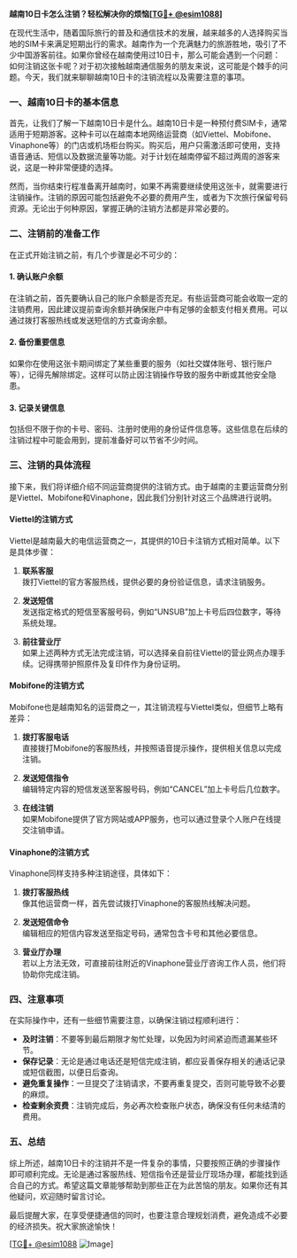 **越南10日卡怎么注销？轻松解决你的烦恼[[TG💪+ @esim1088](https://t.me/s/esim1088)]**

在现代生活中，随着国际旅行的普及和通信技术的发展，越来越多的人选择购买当地的SIM卡来满足短期出行的需求。越南作为一个充满魅力的旅游胜地，吸引了不少中国游客前往。如果你曾经在越南使用过10日卡，那么可能会遇到一个问题：如何注销这张卡呢？对于初次接触越南通信服务的朋友来说，这可能是个棘手的问题。今天，我们就来聊聊越南10日卡的注销流程以及需要注意的事项。

### 一、越南10日卡的基本信息

首先，让我们了解一下越南10日卡是什么。越南10日卡是一种预付费SIM卡，通常适用于短期游客。这种卡可以在越南本地网络运营商（如Viettel、Mobifone、Vinaphone等）的门店或机场柜台购买。购买后，用户只需激活即可使用，支持语音通话、短信以及数据流量等功能。对于计划在越南停留不超过两周的游客来说，这是一种非常便捷的选择。

然而，当你结束行程准备离开越南时，如果不再需要继续使用这张卡，就需要进行注销操作。注销的原因可能包括避免不必要的费用产生，或者为下次旅行保留号码资源。无论出于何种原因，掌握正确的注销方法都是非常必要的。

### 二、注销前的准备工作

在正式开始注销之前，有几个步骤是必不可少的：

#### 1. 确认账户余额
在注销之前，首先要确认自己的账户余额是否充足。有些运营商可能会收取一定的注销费用，因此建议提前查询余额并确保账户中有足够的金额支付相关费用。可以通过拨打客服热线或发送短信的方式查询余额。

#### 2. 备份重要信息
如果你在使用这张卡期间绑定了某些重要的服务（如社交媒体账号、银行账户等），记得先解除绑定。这样可以防止因注销操作导致的服务中断或其他安全隐患。

#### 3. 记录关键信息
包括但不限于你的卡号、密码、注册时使用的身份证件信息等。这些信息在后续的注销过程中可能会用到，提前准备好可以节省不少时间。

### 三、注销的具体流程

接下来，我们将详细介绍不同运营商提供的注销方式。由于越南的主要运营商分别是Viettel、Mobifone和Vinaphone，因此我们分别针对这三个品牌进行说明。

#### Viettel的注销方式
Viettel是越南最大的电信运营商之一，其提供的10日卡注销方式相对简单。以下是具体步骤：

1. **联系客服**  
   拨打Viettel的官方客服热线，提供必要的身份验证信息，请求注销服务。
   
2. **发送短信**  
   发送指定格式的短信至客服号码，例如“UNSUB”加上卡号后四位数字，等待系统处理。

3. **前往营业厅**  
   如果上述两种方式无法完成注销，可以选择亲自前往Viettel的营业网点办理手续。记得携带护照原件及复印件作为身份证明。

#### Mobifone的注销方式
Mobifone也是越南知名的运营商之一，其注销流程与Viettel类似，但细节上略有差异：

1. **拨打客服电话**  
   直接拨打Mobifone的客服热线，并按照语音提示操作，提供相关信息以完成注销。

2. **发送短信指令**  
   编辑特定内容的短信发送至客服号码，例如“CANCEL”加上卡号后几位数字。

3. **在线注销**  
   如果Mobifone提供了官方网站或APP服务，也可以通过登录个人账户在线提交注销申请。

#### Vinaphone的注销方式
Vinaphone同样支持多种注销途径，具体如下：

1. **拨打客服热线**  
   像其他运营商一样，首先尝试拨打Vinaphone的客服热线解决问题。

2. **发送短信命令**  
   编辑相应的短信内容发送至指定号码，通常包含卡号和其他必要信息。

3. **营业厅办理**  
   若以上方法无效，可直接前往附近的Vinaphone营业厅咨询工作人员，他们将协助你完成注销。

### 四、注意事项

在实际操作中，还有一些细节需要注意，以确保注销过程顺利进行：

- **及时注销**：不要等到最后期限才匆忙处理，以免因为时间紧迫而遗漏某些环节。
- **保存记录**：无论是通过电话还是短信完成注销，都应妥善保存相关的通话记录或短信截图，以便日后查询。
- **避免重复操作**：一旦提交了注销请求，不要再重复提交，否则可能导致不必要的麻烦。
- **检查剩余资费**：注销完成后，务必再次检查账户状态，确保没有任何未结清的费用。

### 五、总结

综上所述，越南10日卡的注销并不是一件复杂的事情，只要按照正确的步骤操作即可顺利完成。无论是通过客服热线、短信指令还是营业厅现场办理，都能找到适合自己的方式。希望这篇文章能够帮助到那些正在为此苦恼的朋友。如果你还有其他疑问，欢迎随时留言讨论。

最后提醒大家，在享受便捷通信的同时，也要注意合理规划消费，避免造成不必要的经济损失。祝大家旅途愉快！

[[TG💪+ @esim1088](https://t.me/s/esim1088) ![Image](https://i.postimg.cc/4NQfJmqS/Snipaste-2025-05-13-00-14-12.png)]